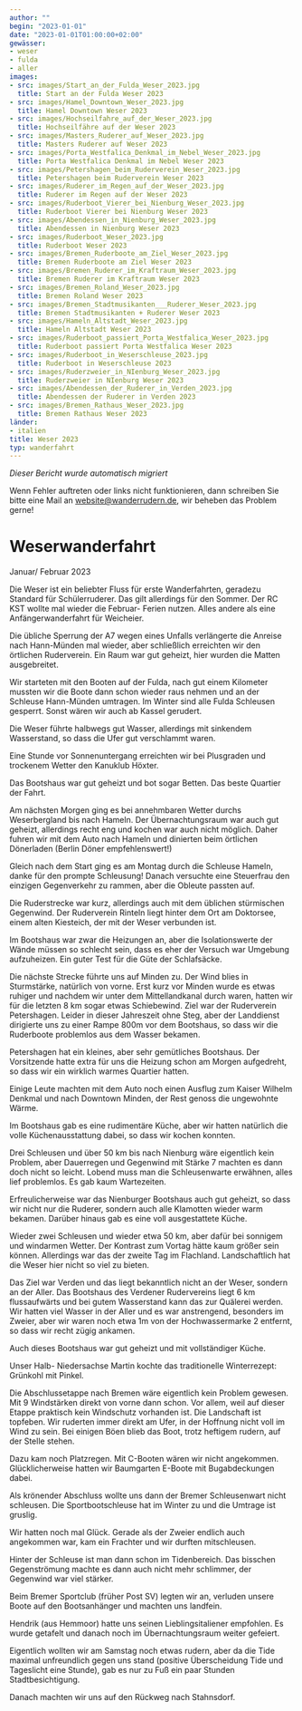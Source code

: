 ```yaml
---
author: ""
begin: "2023-01-01"
date: "2023-01-01T01:00:00+02:00"
gewässer:
- weser
- fulda
- aller
images:
- src: images/Start_an_der_Fulda_Weser_2023.jpg
  title: Start an der Fulda Weser 2023
- src: images/Hamel_Downtown_Weser_2023.jpg
  title: Hamel Downtown Weser 2023
- src: images/Hochseilfahre_auf_der_Weser_2023.jpg
  title: Hochseilfähre auf der Weser 2023
- src: images/Masters_Ruderer_auf_Weser_2023.jpg
  title: Masters Ruderer auf Weser 2023
- src: images/Porta_Westfalica_Denkmal_im_Nebel_Weser_2023.jpg
  title: Porta Westfalica Denkmal im Nebel Weser 2023
- src: images/Petershagen_beim_Ruderverein_Weser_2023.jpg
  title: Petershagen beim Ruderverein Weser 2023
- src: images/Ruderer_im_Regen_auf_der_Weser_2023.jpg
  title: Ruderer im Regen auf der Weser 2023
- src: images/Ruderboot_Vierer_bei_Nienburg_Weser_2023.jpg
  title: Ruderboot Vierer bei Nienburg Weser 2023
- src: images/Abendessen_in_Nienburg_Weser_2023.jpg
  title: Abendessen in Nienburg Weser 2023
- src: images/Ruderboot_Weser_2023.jpg
  title: Ruderboot Weser 2023
- src: images/Bremen_Ruderboote_am_Ziel_Weser_2023.jpg
  title: Bremen Ruderboote am Ziel Weser 2023
- src: images/Bremen_Ruderer_im_Kraftraum_Weser_2023.jpg
  title: Bremen Ruderer im Kraftraum Weser 2023
- src: images/Bremen_Roland_Weser_2023.jpg
  title: Bremen Roland Weser 2023
- src: images/Bremen_Stadtmusikanten___Ruderer_Weser_2023.jpg
  title: Bremen Stadtmusikanten + Ruderer Weser 2023
- src: images/Hameln_Altstadt_Weser_2023.jpg
  title: Hameln Altstadt Weser 2023
- src: images/Ruderboot_passiert_Porta_Westfalica_Weser_2023.jpg
  title: Ruderboot passiert Porta Westfalica Weser 2023
- src: images/Ruderboot_in_Weserschleuse_2023.jpg
  title: Ruderboot in Weserschleuse 2023
- src: images/Ruderzweier_in_NIenburg_Weser_2023.jpg
  title: Ruderzweier in NIenburg Weser 2023
- src: images/Abendessen_der_Ruderer_in_Verden_2023.jpg
  title: Abendessen der Ruderer in Verden 2023
- src: images/Bremen_Rathaus_Weser_2023.jpg
  title: Bremen Rathaus Weser 2023
länder:
- italien
title: Weser 2023
typ: wanderfahrt
---
```



*Dieser Bericht wurde automatisch migriert*

Wenn Fehler auftreten oder links nicht funktionieren, dann schreiben Sie bitte eine Mail an website@wanderrudern.de, wir beheben das Problem gerne!



# Weserwanderfahrt


Januar/ Februar 2023

Die Weser ist ein beliebter Fluss für erste Wanderfahrten, geradezu Standard für Schülerruderer. Das gilt allerdings für den Sommer. Der RC KST wollte mal wieder die Februar- Ferien nutzen. Alles andere als eine Anfängerwanderfahrt für Weicheier.

Die übliche Sperrung der A7 wegen eines Unfalls verlängerte die Anreise nach Hann-Münden mal wieder, aber schließlich erreichten wir den örtlichen Ruderverein. Ein Raum war gut geheizt, hier wurden die Matten ausgebreitet.

Wir starteten mit den Booten auf der Fulda, nach gut einem Kilometer mussten wir die Boote dann schon wieder raus nehmen und an der Schleuse Hann-Münden umtragen. Im Winter sind alle Fulda Schleusen gesperrt. Sonst wären wir auch ab Kassel gerudert.

Die Weser führte halbwegs gut Wasser, allerdings mit sinkendem Wasserstand, so dass die Ufer gut verschlammt waren.

Eine Stunde vor Sonnenuntergang erreichten wir bei Plusgraden und trockenem Wetter den Kanuklub Höxter.

Das Bootshaus war gut geheizt und bot sogar Betten. Das beste Quartier der Fahrt.

Am nächsten Morgen ging es bei annehmbaren Wetter durchs Weserbergland bis nach Hameln. Der Übernachtungsraum war auch gut geheizt, allerdings recht eng und kochen war auch nicht möglich. Daher fuhren wir mit dem Auto nach Hameln und dinierten beim örtlichen Dönerladen (Berlin Döner empfehlenswert!)

Gleich nach dem Start ging es am Montag durch die Schleuse Hameln, danke für den prompte Schleusung! Danach versuchte eine Steuerfrau den einzigen Gegenverkehr zu rammen, aber die Obleute passten auf.

Die Ruderstrecke war kurz, allerdings auch mit dem üblichen stürmischen Gegenwind. Der Ruderverein Rinteln liegt hinter dem Ort am Doktorsee, einem alten Kiesteich, der mit der Weser verbunden ist.

Im Bootshaus war zwar die Heizungen an, aber die Isolationswerte der Wände müssen so schlecht sein, dass es eher der Versuch war Umgebung aufzuheizen. Ein guter Test für die Güte der Schlafsäcke.

Die nächste Strecke führte uns auf Minden zu. Der Wind blies in Sturmstärke, natürlich von vorne. Erst kurz vor Minden wurde es etwas ruhiger und nachdem wir unter dem Mittellandkanal durch waren, hatten wir für die letzten 8 km sogar etwas Schiebewind. Ziel war der Ruderverein Petershagen. Leider in dieser Jahreszeit ohne Steg, aber der Landdienst dirigierte uns zu einer Rampe 800m vor dem Bootshaus, so dass wir die Ruderboote problemlos aus dem Wasser bekamen.

Petershagen hat ein kleines, aber sehr gemütliches Bootshaus. Der Vorsitzende hatte extra für uns die Heizung schon am Morgen aufgedreht, so dass wir ein wirklich warmes Quartier hatten.

Einige Leute machten mit dem Auto noch einen Ausflug zum Kaiser Wilhelm Denkmal und nach Downtown Minden, der Rest genoss die ungewohnte Wärme.

Im Bootshaus gab es eine rudimentäre Küche, aber wir hatten natürlich die volle Küchenausstattung dabei, so dass wir kochen konnten.

Drei Schleusen und über 50 km bis nach Nienburg wäre eigentlich kein Problem, aber Dauerregen und Gegenwind mit Stärke 7 machten es dann doch nicht so leicht. Lobend muss man die Schleusenwarte erwähnen, alles lief problemlos. Es gab kaum Wartezeiten.

Erfreulicherweise war das Nienburger Bootshaus auch gut geheizt, so dass wir nicht nur die Ruderer, sondern auch alle Klamotten wieder warm bekamen. Darüber hinaus gab es eine voll ausgestattete Küche.

Wieder zwei Schleusen und wieder etwa 50 km, aber dafür bei sonnigem und windarmen Wetter. Der Kontrast zum Vortag hätte kaum größer sein können. Allerdings war das der zweite Tag im Flachland. Landschaftlich hat die Weser hier nicht so viel zu bieten.

Das Ziel war Verden und das liegt bekanntlich nicht an der Weser, sondern an der Aller. Das Bootshaus des Verdener Rudervereins liegt 6 km flussaufwärts und bei gutem Wasserstand kann das zur Quälerei werden. Wir hatten viel Wasser in der Aller und es war anstrengend, besonders im Zweier, aber wir waren noch etwa 1m von der Hochwassermarke 2 entfernt, so dass wir recht zügig ankamen.

Auch dieses Bootshaus war gut geheizt und mit vollständiger Küche.

Unser Halb- Niedersachse Martin kochte das traditionelle Winterrezept: Grünkohl mit Pinkel.

Die Abschlussetappe nach Bremen wäre eigentlich kein Problem gewesen. Mit 9 Windstärken direkt von vorne dann schon. Vor allem, weil auf dieser Etappe praktisch kein Windschutz vorhanden ist. Die Landschaft ist topfeben. Wir ruderten immer direkt am Ufer, in der Hoffnung nicht voll im Wind zu sein. Bei einigen Böen blieb das Boot, trotz heftigem rudern, auf der Stelle stehen.

Dazu kam noch Platzregen. Mit C-Booten wären wir nicht angekommen. Glücklicherweise hatten wir Baumgarten E-Boote mit Bugabdeckungen dabei.

Als krönender Abschluss wollte uns dann der Bremer Schleusenwart nicht schleusen. Die Sportbootschleuse hat im Winter zu und die Umtrage ist gruslig.

Wir hatten noch mal Glück. Gerade als der Zweier endlich auch angekommen war, kam ein Frachter und wir durften mitschleusen.

Hinter der Schleuse ist man dann schon im Tidenbereich. Das bisschen Gegenströmung machte es dann auch nicht mehr schlimmer, der Gegenwind war viel stärker.

Beim Bremer Sportclub (früher Post SV) legten wir an, verluden unsere Boote auf den Bootsanhänger und machten uns landfein.

Hendrik (aus Hemmoor) hatte uns seinen Lieblingsitaliener empfohlen. Es wurde getafelt und danach noch im Übernachtungsraum weiter gefeiert.

Eigentlich wollten wir am Samstag noch etwas rudern, aber da die Tide maximal unfreundlich gegen uns stand (positive Überscheidung Tide und Tageslicht eine Stunde), gab es nur zu Fuß ein paar Stunden Stadtbesichtigung.

Danach machten wir uns auf den Rückweg nach Stahnsdorf.